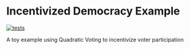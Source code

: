 # Incentivized Democracy Example

[![tests](https://github.com/721labs/incentivized-democracy/actions/workflows/tests.yml/badge.svg)](https://github.com/721labs/incentivized-democracy/actions/workflows/tests.yml)

A toy example using Quadratic Voting to incentivize voter participation
